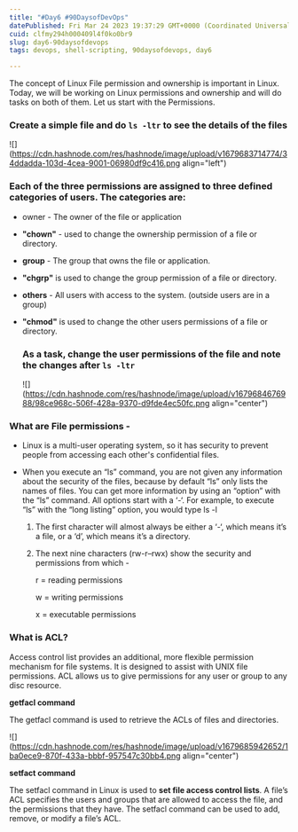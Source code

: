 ```yaml
---
title: "#Day6 #90DaysofDevOps"
datePublished: Fri Mar 24 2023 19:37:29 GMT+0000 (Coordinated Universal Time)
cuid: clfmy294h000409l4f0ko0br9
slug: day6-90daysofdevops
tags: devops, shell-scripting, 90daysofdevops, day6

---
```


The concept of Linux File permission and ownership is important in Linux. Today, we will be working on Linux permissions and ownership and will do tasks on both of them. Let us start with the Permissions.

### Create a simple file and do `ls -ltr` to see the details of the files

![](https://cdn.hashnode.com/res/hashnode/image/upload/v1679683714774/34ddadda-103d-4cea-9001-06980df9c416.png align="left")

### Each of the three permissions are assigned to three defined categories of users. The categories are:

* owner - The owner of the file or application
    
* **"chown"** - used to change the ownership permission of a file or directory.
    
* **group** \- The group that owns the file or application.
    
* **"chgrp"** is used to change the group permission of a file or directory.
    
* **others** - All users with access to the system. (outside users are in a group)
    
* **"chmod"** is used to change the other users permissions of a file or directory.
    
    ### As a task, change the user permissions of the file and note the changes after `ls -ltr`
    
    ![](https://cdn.hashnode.com/res/hashnode/image/upload/v1679684676988/98ce968c-506f-428a-9370-d9fde4ec50fc.png align="center")
    

### What are File permissions -

* Linux is a multi-user operating system, so it has security to prevent people from accessing each other's confidential files.
    
* When you execute an “ls” command, you are not given any information about the security of the files, because by default “ls” only lists the names of files. You can get more information by using an “option” with the “ls” command. All options start with a ‘-‘. For example, to execute “ls” with the “long listing” option, you would type ls -l 
    
    1. The first character will almost always be either a ‘-‘, which means it’s a file, or a ‘d’, which means it’s a directory.
        
    2. The next nine characters (rw-r–rwx) show the security and permissions from which -
        
        r = reading permissions
        
        w = writing permissions
        
        x = executable permissions
        

### What is ACL?

Access control list provides an additional, more flexible permission mechanism for file systems. It is designed to assist with UNIX file permissions. ACL allows us to give permissions for any user or group to any disc resource.

**getfacl command**

The getfacl command is used to retrieve the ACLs of files and directories.

![](https://cdn.hashnode.com/res/hashnode/image/upload/v1679685942652/1ba0ece9-870f-433a-bbbf-957547c30bb4.png align="center")

**setfact command**

The setfacl command in Linux is used to **set file access control lists**. A file’s ACL specifies the users and groups that are allowed to access the file, and the permissions that they have. The setfacl command can be used to add, remove, or modify a file’s ACL.